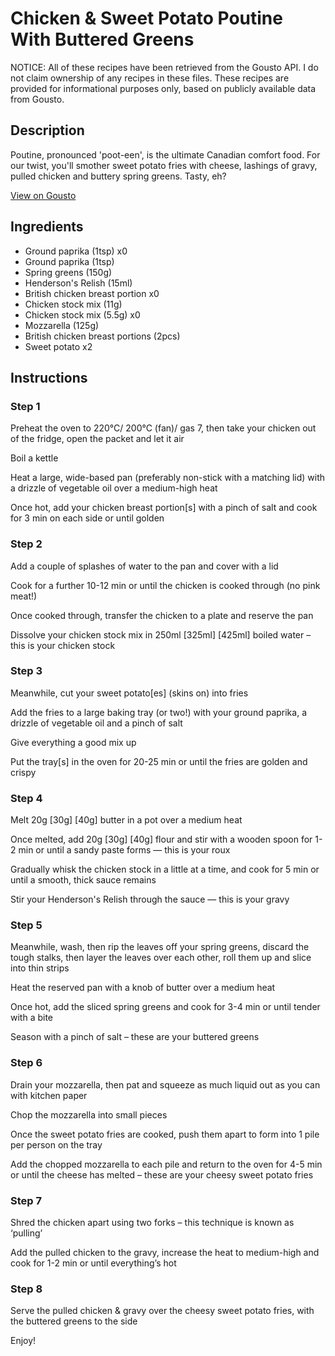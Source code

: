 # Chicken & Sweet Potato Poutine With Buttered Greens

NOTICE: All of these recipes have been retrieved from the Gousto API. I do not claim ownership of any recipes in these files. These recipes are provided for informational purposes only, based on publicly available data from Gousto.

## Description

Poutine, pronounced 'poot-een', is the ultimate Canadian comfort food. For our twist, you'll smother sweet potato fries with cheese, lashings of gravy, pulled chicken and buttery spring greens. Tasty, eh?

[View on Gousto](https://www.gousto.co.uk/recipes/cookbook/chicken-poutine-garlic-butter-greens)

## Ingredients

- Ground paprika (1tsp) x0
- Ground paprika (1tsp)
- Spring greens (150g)
- Henderson's Relish (15ml)
- British chicken breast portion x0
- Chicken stock mix (11g)
- Chicken stock mix (5.5g) x0
- Mozzarella (125g)
- British chicken breast portions (2pcs)
- Sweet potato x2

## Instructions


### Step 1

Preheat the oven to 220°C/ 200°C (fan)/ gas 7, then take your chicken out of the fridge, open the packet and let it air

Boil a kettle

Heat a large, wide-based pan (preferably non-stick with a matching lid) with a drizzle of vegetable oil over a medium-high heat

Once hot, add your chicken breast portion[s] with a pinch of salt and cook for 3 min on each side or until golden


### Step 2

Add a couple of splashes of water to the pan and cover with a lid

Cook for a further 10-12 min or until the chicken is cooked through (no pink meat!)

Once cooked through, transfer the chicken to a plate and reserve the pan

Dissolve your chicken stock mix in 250ml <span class="text-purple">[325ml]</span> <span class="text-danger">[425ml] </span>boiled water – this is your chicken stock


### Step 3

Meanwhile, cut your sweet potato[es] (skins on) into fries

Add the fries to a large baking tray (or two!) with your ground paprika, a drizzle of vegetable oil and a pinch of salt

Give everything a good mix up

Put the tray[s] in the oven for 20-25 min or until the fries are golden and crispy


### Step 4

Melt 20g <span class="text-purple">[30g]</span> <span class="text-danger">[40g] </span>butter in a pot over a medium heat

Once melted, add 20g <span class="text-purple">[30g]</span> <span class="text-danger">[40g]</span> flour and stir with a wooden spoon for 1-2 min or until a sandy paste forms — this is your roux

Gradually whisk the chicken stock in a little at a time, and cook for 5 min or until a smooth, thick sauce remains

Stir your Henderson's Relish through the sauce — this is your gravy


### Step 5

Meanwhile, wash, then rip the leaves off your spring greens, discard the tough stalks, then layer the leaves over each other, roll them up and slice into thin strips

Heat the reserved pan with a knob of butter over a medium heat

Once hot, add the sliced spring greens and cook for 3-4 min or until tender with a bite

Season with a pinch of salt – these are your buttered greens


### Step 6

Drain your mozzarella, then pat and squeeze as much liquid out as you can with kitchen paper

Chop the mozzarella into small pieces

Once the sweet potato fries are cooked, push them apart to form into 1 pile per person on the tray

Add the chopped mozzarella to each pile and return to the oven for 4-5 min or until the cheese has melted – these are your cheesy sweet potato fries


### Step 7

Shred the chicken apart using two forks – this technique is known as ‘pulling’

Add the pulled chicken to the gravy, increase the heat to medium-high and cook for 1-2 min or until everything’s hot

### Step 8

Serve the pulled chicken & gravy over the cheesy sweet potato fries, with the buttered greens to the side

Enjoy!

